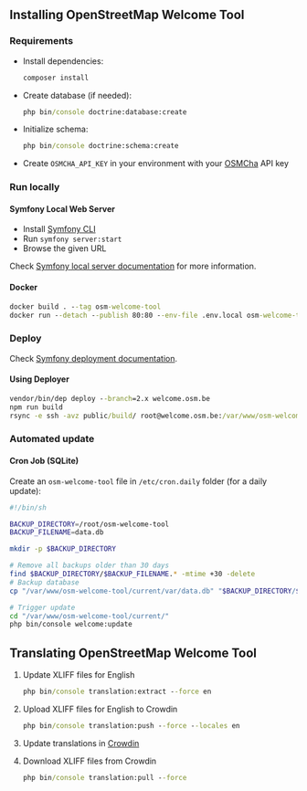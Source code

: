 ## Installing OpenStreetMap Welcome Tool

### Requirements

- Install dependencies:

  ```cmd
  composer install
  ```

- Create database (if needed):

  ```cmd
  php bin/console doctrine:database:create
  ```

- Initialize schema:

  ```cmd
  php bin/console doctrine:schema:create
  ```

- Create `OSMCHA_API_KEY` in your environment with your [OSMCha](https://osmcha.org/) API key

### Run locally

#### Symfony Local Web Server

- Install [Symfony CLI](https://symfony.com/download)
- Run `symfony server:start`
- Browse the given URL

Check [Symfony local server documentation](https://symfony.com/doc/current/setup/symfony_server.html) for more information.

#### Docker

```cmd
docker build . --tag osm-welcome-tool
docker run --detach --publish 80:80 --env-file .env.local osm-welcome-tool
```

### Deploy

Check [Symfony deployment documentation](https://symfony.com/doc/current/deployment.html).

#### Using Deployer

```cmd
vendor/bin/dep deploy --branch=2.x welcome.osm.be
npm run build
rsync -e ssh -avz public/build/ root@welcome.osm.be:/var/www/osm-welcome-tool/current/public/build/
```

### Automated update

#### Cron Job (SQLite)

Create an `osm-welcome-tool` file in `/etc/cron.daily` folder (for a daily update):

```sh
#!/bin/sh

BACKUP_DIRECTORY=/root/osm-welcome-tool
BACKUP_FILENAME=data.db

mkdir -p $BACKUP_DIRECTORY

# Remove all backups older than 30 days
find $BACKUP_DIRECTORY/$BACKUP_FILENAME.* -mtime +30 -delete
# Backup database
cp "/var/www/osm-welcome-tool/current/var/data.db" "$BACKUP_DIRECTORY/$BACKUP_FILENAME.$(date +"%Y%m%d")"

# Trigger update
cd "/var/www/osm-welcome-tool/current/"
php bin/console welcome:update
```

## Translating OpenStreetMap Welcome Tool

1. Update XLIFF files for English

    ```cmd
    php bin/console translation:extract --force en
    ```

1. Upload XLIFF files for English to Crowdin

    ```cmd
    php bin/console translation:push --force --locales en
    ```

1. Update translations in [Crowdin](https://crowdin.com/project/osm-welcome-tool)

1. Download XLIFF files from Crowdin

    ```cmd
    php bin/console translation:pull --force
    ```
